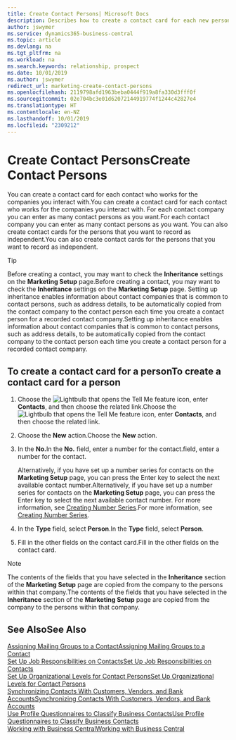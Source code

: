 ```yaml
---
title: Create Contact Persons| Microsoft Docs
description: Describes how to create a contact card for each new person or prospect you interact with or have a business relationship with.
author: jswymer
ms.service: dynamics365-business-central
ms.topic: article
ms.devlang: na
ms.tgt_pltfrm: na
ms.workload: na
ms.search.keywords: relationship, prospect
ms.date: 10/01/2019
ms.author: jswymer
redirect_url: marketing-create-contact-persons
ms.openlocfilehash: 2119798afd1963beba0444f919a8fa330d3fff0f
ms.sourcegitcommit: 02e704bc3e01d62072144919774f1244c42827e4
ms.translationtype: HT
ms.contentlocale: en-NZ
ms.lasthandoff: 10/01/2019
ms.locfileid: "2309212"
---
```

# <a name="create-contact-persons"></a><span data-ttu-id="58567-103">Create Contact Persons</span><span class="sxs-lookup"><span data-stu-id="58567-103">Create Contact Persons</span></span>
<span data-ttu-id="58567-104">You can create a contact card for each contact who works for the companies you interact with.</span><span class="sxs-lookup"><span data-stu-id="58567-104">You can create a contact card for each contact who works for the companies you interact with.</span></span> <span data-ttu-id="58567-105">For each contact company you can enter as many contact persons as you want.</span><span class="sxs-lookup"><span data-stu-id="58567-105">For each contact company you can enter as many contact persons as you want.</span></span> <span data-ttu-id="58567-106">You can also create contact cards for the persons that you want to record as independent.</span><span class="sxs-lookup"><span data-stu-id="58567-106">You can also create contact cards for the persons that you want to record as independent.</span></span>

> [!TIP]  
>   <span data-ttu-id="58567-107">Before creating a contact, you may want to check the **Inheritance** settings on the **Marketing Setup** page.</span><span class="sxs-lookup"><span data-stu-id="58567-107">Before creating a contact, you may want to check the **Inheritance** settings on the **Marketing Setup** page.</span></span> <span data-ttu-id="58567-108">Setting up inheritance enables information about contact companies that is common to contact persons, such as address details, to be automatically copied from the contact company to the contact person each time you create a contact person for a recorded contact company.</span><span class="sxs-lookup"><span data-stu-id="58567-108">Setting up inheritance enables information about contact companies that is common to contact persons, such as address details, to be automatically copied from the contact company to the contact person each time you create a contact person for a recorded contact company.</span></span>

## <a name="to-create-a-contact-card-for-a-person"></a><span data-ttu-id="58567-109">To create a contact card for a person</span><span class="sxs-lookup"><span data-stu-id="58567-109">To create a contact card for a person</span></span>
1. <span data-ttu-id="58567-110">Choose the ![Lightbulb that opens the Tell Me feature](media/ui-search/search_small.png "Tell me what you want to do") icon, enter **Contacts**, and then choose the related link.</span><span class="sxs-lookup"><span data-stu-id="58567-110">Choose the ![Lightbulb that opens the Tell Me feature](media/ui-search/search_small.png "Tell me what you want to do") icon, enter **Contacts**, and then choose the related link.</span></span>
2. <span data-ttu-id="58567-111">Choose the **New** action.</span><span class="sxs-lookup"><span data-stu-id="58567-111">Choose the **New** action.</span></span>
3. <span data-ttu-id="58567-112">In the **No.**</span><span class="sxs-lookup"><span data-stu-id="58567-112">In the **No.**</span></span> <span data-ttu-id="58567-113">field, enter a number for the contact.</span><span class="sxs-lookup"><span data-stu-id="58567-113">field, enter a number for the contact.</span></span>

    <span data-ttu-id="58567-114">Alternatively, if you have set up a number series for contacts on the **Marketing Setup** page, you can press the Enter key to select the next available contact number.</span><span class="sxs-lookup"><span data-stu-id="58567-114">Alternatively, if you have set up a number series for contacts on the **Marketing Setup** page, you can press the Enter key to select the next available contact number.</span></span> <span data-ttu-id="58567-115">For more information, see [Creating Number Series](ui-create-number-series.md).</span><span class="sxs-lookup"><span data-stu-id="58567-115">For more information, see [Creating Number Series](ui-create-number-series.md).</span></span>
4. <span data-ttu-id="58567-116">In the **Type** field, select **Person**.</span><span class="sxs-lookup"><span data-stu-id="58567-116">In the **Type** field, select **Person**.</span></span>
5. <span data-ttu-id="58567-117">Fill in the other fields on the contact card.</span><span class="sxs-lookup"><span data-stu-id="58567-117">Fill in the other fields on the contact card.</span></span>

> [!NOTE]  
>   <span data-ttu-id="58567-118">The contents of the fields that you have selected in the **Inheritance** section of the **Marketing Setup** page are copied from the company to the persons within that company.</span><span class="sxs-lookup"><span data-stu-id="58567-118">The contents of the fields that you have selected in the **Inheritance** section of the **Marketing Setup** page are copied from the company to the persons within that company.</span></span>

## <a name="see-also"></a><span data-ttu-id="58567-119">See Also</span><span class="sxs-lookup"><span data-stu-id="58567-119">See Also</span></span>
[<span data-ttu-id="58567-120">Assigning Mailing Groups to a Contact</span><span class="sxs-lookup"><span data-stu-id="58567-120">Assigning Mailing Groups to a Contact</span></span>](marketing-mailing-groups.md#AssignMailGroupContact)  
[<span data-ttu-id="58567-121">Set Up Job Responsibilities on Contacts</span><span class="sxs-lookup"><span data-stu-id="58567-121">Set Up Job Responsibilities on Contacts</span></span>](marketing-job-responsibilities.md)  
[<span data-ttu-id="58567-122">Set Up Organizational Levels for Contact Persons</span><span class="sxs-lookup"><span data-stu-id="58567-122">Set Up Organizational Levels for Contact Persons</span></span>](marketing-organizational-levels.md)  
[<span data-ttu-id="58567-123">Synchronizing Contacts With Customers, Vendors, and Bank Accounts</span><span class="sxs-lookup"><span data-stu-id="58567-123">Synchronizing Contacts With Customers, Vendors, and Bank Accounts</span></span>](marketing-synchronize-contacts-customers-vendors-bank-accounts.md)  
[<span data-ttu-id="58567-124">Use Profile Questionnaires to Classify Business Contacts</span><span class="sxs-lookup"><span data-stu-id="58567-124">Use Profile Questionnaires to Classify Business Contacts</span></span>](marketing-create-contact-profile-questionnaire.md)  
[<span data-ttu-id="58567-125">Working with Business Central</span><span class="sxs-lookup"><span data-stu-id="58567-125">Working with Business Central</span></span>](ui-work-product.md)  
